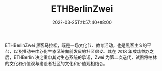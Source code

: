 ﻿---
weight: 
title: "ETHBerlinZwei"
description: "ETHBerlinZwei 黑客马拉松，既是一场文化节、教育活动，也是黑客主义的平台，以及推动去中心化生态系统向前发展的社区倡议"
date: 2022-03-25T21:57:40+08:00
lastmod: 2022-03-25T16:45:40+08:00
draft: false
authors: ["Metabd"]
featuredImage: "ethberlinzwei.jpg"
link: ""
tags: ["元宇宙社区","ETHBerlinZwei"]
categories: ["navigation"]
navigation: ["元宇宙社区"]
lightgallery: true
toc: true
pinned: false
recommend: false
recommend1: false
---
ETHBerlinZwei 黑客马拉松，既是一场文化节、教育活动，也是黑客主义的平台，以及推动去中心化生态系统向前发展的社区倡议。其在 2018 年成功举办之后，ETHBerlin 决定重申其对生态系统的承诺，Zwei 为第二次迭代，试图将柏林的文化和价值观与建设者社区的文化和价值观相结合。
